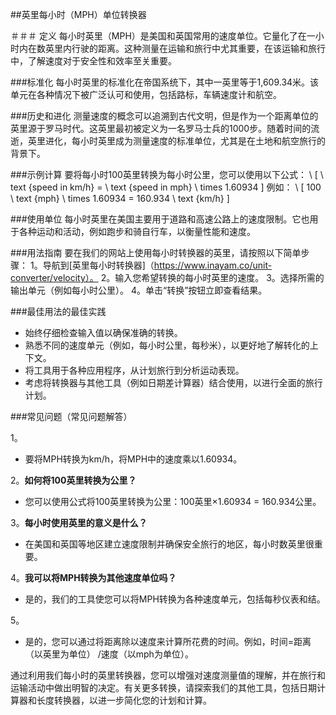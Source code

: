 ##英里每小时（MPH）单位转换器

＃＃＃ 定义
每小时英里（MPH）是美国和英国常用的速度单位。它量化了在一小时内在数英里内行驶的距离。这种测量在运输和旅行中尤其重要，在该运输和旅行中，了解速度对于安全性和效率至关重要。

###标准化
每小时英里的标准化在帝国系统下，其中一英里等于1,609.34米。该单元在各种情况下被广泛认可和使用，包括路标，车辆速度计和航空。

###历史和进化
测量速度的概念可以追溯到古代文明，但是作为一个距离单位的英里源于罗马时代。这英里最初被定义为一名罗马士兵的1000步。随着时间的流逝，英里进化，每小时英里成为测量速度的标准单位，尤其是在土地和航空旅行的背景下。

###示例计算
要将每小时100英里转换为每小时公里，您可以使用以下公式：
\ [
\ text {speed in km/h} = \ text {speed in mph} \ times 1.60934
\]
例如：
\ [
100 \ text {mph} \ times 1.60934 = 160.934 \ text {km/h}
\]

###使用单位
每小时英里在美国主要用于道路和高速公路上的速度限制。它也用于各种运动和活动，例如跑步和骑自行车，以衡量性能和速度。

###用法指南
要在我们的网站上使用每小时转换器的英里，请按照以下简单步骤：
1。导航到[英里每小时转换器]（https://www.inayam.co/unit-converter/velocity）。
2。输入您希望转换的每小时英里的速度。
3。选择所需的输出单元（例如每小时公里）。
4。单击“转换”按钮立即查看结果。

###最佳用法的最佳实践
- 始终仔细检查输入值以确保准确的转换。
- 熟悉不同的速度单元（例如，每小时公里，每秒米），以更好地了解转化的上下文。
- 将工具用于各种应用程序，从计划旅行到分析运动表现。
- 考虑将转换器与其他工具（例如日期差计算器）结合使用，以进行全面的旅行计划。

###常见问题（常见问题解答）

1。
- 要将MPH转换为km/h，将MPH中的速度乘以1.60934。

2。**如何将100英里转换为公里？**
- 您可以使用公式将100英里转换为公里：100英里×1.60934 = 160.934公里。

3。**每小时使用英里的意义是什么？**
- 在美国和英国等地区建立速度限制并确保安全旅行的地区，每小时数英里很重要。

4。**我可以将MPH转换为其他速度单位吗？**
- 是的，我们的工具使您可以将MPH转换为各种速度单元，包括每秒仪表和结。

5。
- 是的，您可以通过将距离除以速度来计算所花费的时间。例如，时间=距离（以英里为单位） /速度（以mph为单位）。

通过利用我们每小时的英里转换器，您可以增强对速度测量值的理解，并在旅行和运输活动中做出明智的决定。有关更多转换，请探索我们的其他工具，包括日期计算器和长度转换器，以进一步简化您的计划和计算。